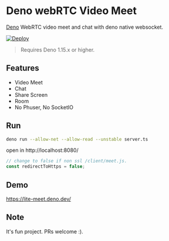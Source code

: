 # Deno webRTC Video Meet

[Deno](https://deno.land/) WebRTC video meet and chat with deno native websocket.

[![Deploy](https://deno.com/deno-deploy-button.svg)](https://dash.deno.com/new?url=https://raw.githubusercontent.com/herudi/deno-webrtc-video-meet/master/server.ts)

> Requires Deno 1.15.x or higher.

## Features

- Video Meet
- Chat
- Share Screen
- Room
- No Phuser, No SocketIO

## Run

```bash
deno run --allow-net --allow-read --unstable server.ts
```

open in http://localhost:8080/

```ts
// change to false if non ssl /client/meet.js.
const redirectToHttps = false;
```

## Demo

https://lite-meet.deno.dev/

## Note
It's fun project. PRs welcome :).
